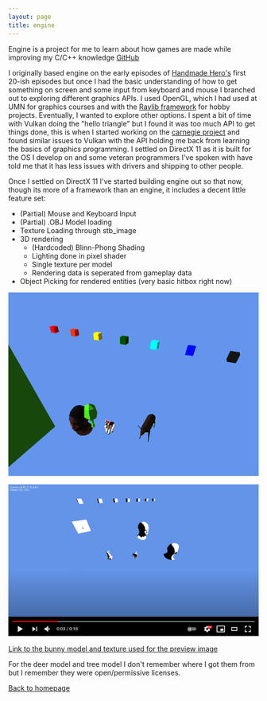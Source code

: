```yaml
---
layout: page
title: engine
---
```


Engine is a project for me to learn about how games are made while improving my C/C++ knowledge [GitHub](github.com/Andidy/engine)

I originally based engine on the early episodes of [Handmade Hero's](https://handmadehero.org/) first 20-ish episodes but once I
had the basic understanding of how to get something on screen and some input from keyboard and mouse I branched out to exploring
different graphics APIs. I used OpenGL, which I had used at UMN for graphics courses and with the 
[Raylib framework](https://www.raylib.com/) for hobby projects. Eventually, I wanted to explore other options. I spent a bit of
time with Vulkan doing the "hello triangle" but I found it was too much API to get things done, this is when I started working on
the [carnegie project](https://andidy.github.io/carnegie) and found similar issues to Vulkan with the API holding me back from
learning the basics of graphics programming. I settled on DirectX 11 as it is built for the OS I develop on and some veteran
programmers I've spoken with have told me that it has less issues with drivers and shipping to other people.

Once I settled on DirectX 11 I've started building engine out so that now, though its more of a framework than an engine,
it includes a decent little feature set:
- (Partial) Mouse and Keyboard Input
- (Partial) .OBJ Model loading
- Texture Loading through stb_image
- 3D rendering
  - (Hardcoded) Blinn-Phong Shading
  - Lighting done in pixel shader
  - Single texture per model
  - Rendering data is seperated from gameplay data
- Object Picking for rendered entities (very basic hitbox right now)

![Textured Models with Basic Lighting](/docs/assets/images/engine/textured_models_basic_lighting.png)

[![Object Picking](/docs/assets/images/engine/yt_object_picking.png)](https://www.youtube.com/watch?v=XoNrCGmb1VI)

[Link to the bunny model and texture used for the preview image](https://opengameart.org/content/hand-painted-bunny-unrigged-version)

For the deer model and tree model I don't remember where I got them from but I remember they were open/permissive licenses.

[Back to homepage](https://andidy.github.io/)